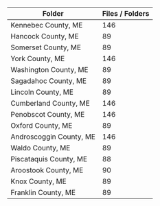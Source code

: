 | Folder                  |   Files / Folders |
|-------------------------|-------------------|
| Kennebec County, ME     |               146 |
| Hancock County, ME      |                89 |
| Somerset County, ME     |                89 |
| York County, ME         |               146 |
| Washington County, ME   |                89 |
| Sagadahoc County, ME    |                89 |
| Lincoln County, ME      |                89 |
| Cumberland County, ME   |               146 |
| Penobscot County, ME    |               146 |
| Oxford County, ME       |                89 |
| Androscoggin County, ME |               146 |
| Waldo County, ME        |                89 |
| Piscataquis County, ME  |                88 |
| Aroostook County, ME    |                90 |
| Knox County, ME         |                89 |
| Franklin County, ME     |                89 |